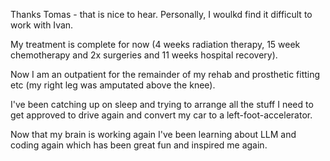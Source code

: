 Thanks Tomas - that is nice to hear. Personally, I woulkd find it difficult to work with Ivan.

My treatment is complete for now (4 weeks radiation therapy, 15 week chemotherapy and 2x surgeries and 11 weeks hospital recovery).

Now I am an outpatient for the remainder of my rehab and prosthetic fitting etc (my right leg was amputated above the knee).

I've been catching up on sleep and trying to arrange all the stuff I need to get approved to drive again and convert my car to a left-foot-accelerator.

Now that my brain is working again I've been learning about LLM and coding again which has been great fun and inspired me again.
